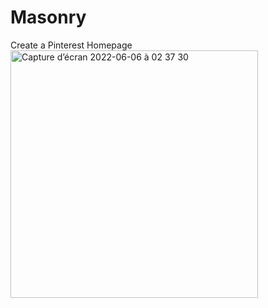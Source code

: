 # Masonry
Create a Pinterest Homepage
<img width="396" alt="Capture d’écran 2022-06-06 à 02 37 30" src="https://user-images.githubusercontent.com/48917085/172077301-a88f3868-c2f8-4967-9c1f-be2a8dd60d2e.png">
